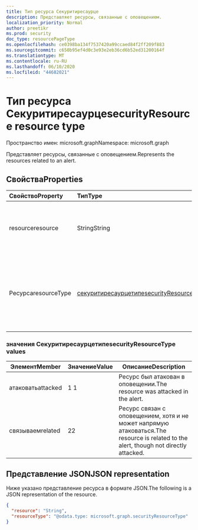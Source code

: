 ```yaml
---
title: Тип ресурса Секуритиресаурце
description: Представляет ресурсы, связанные с оповещением.
localization_priority: Normal
author: preetikr
ms.prod: security
doc_type: resourcePageType
ms.openlocfilehash: ce0398ba134f7537420a99ccaed84f2ff209f883
ms.sourcegitcommit: c650b95ef4d0c3e93e2eb36cd6b52ed31200164f
ms.translationtype: MT
ms.contentlocale: ru-RU
ms.lasthandoff: 06/10/2020
ms.locfileid: "44682021"
---
```

# <a name="securityresource-resource-type"></a><span data-ttu-id="820f0-103">Тип ресурса Секуритиресаурце</span><span class="sxs-lookup"><span data-stu-id="820f0-103">securityResource resource type</span></span>

<span data-ttu-id="820f0-104">Пространство имен: microsoft.graph</span><span class="sxs-lookup"><span data-stu-id="820f0-104">Namespace: microsoft.graph</span></span>

<span data-ttu-id="820f0-105">Представляет ресурсы, связанные с оповещением.</span><span class="sxs-lookup"><span data-stu-id="820f0-105">Represents the resources related to an alert.</span></span>

## <a name="properties"></a><span data-ttu-id="820f0-106">Свойства</span><span class="sxs-lookup"><span data-stu-id="820f0-106">Properties</span></span>

| <span data-ttu-id="820f0-107">Свойство</span><span class="sxs-lookup"><span data-stu-id="820f0-107">Property</span></span>   | <span data-ttu-id="820f0-108">Тип</span><span class="sxs-lookup"><span data-stu-id="820f0-108">Type</span></span>|<span data-ttu-id="820f0-109">Описание</span><span class="sxs-lookup"><span data-stu-id="820f0-109">Description</span></span>|
|:---------------|:--------|:----------|
|<span data-ttu-id="820f0-110">resource</span><span class="sxs-lookup"><span data-stu-id="820f0-110">resource</span></span>|<span data-ttu-id="820f0-111">String</span><span class="sxs-lookup"><span data-stu-id="820f0-111">String</span></span>|<span data-ttu-id="820f0-112">Имя ресурса, связанного с текущим оповещением.</span><span class="sxs-lookup"><span data-stu-id="820f0-112">Name of the resource that is related to current alert.</span></span> <span data-ttu-id="820f0-113">**Обязательное поле**.</span><span class="sxs-lookup"><span data-stu-id="820f0-113">**Required**.</span></span>|
|<span data-ttu-id="820f0-114">Ресурса</span><span class="sxs-lookup"><span data-stu-id="820f0-114">resourceType</span></span>|[<span data-ttu-id="820f0-115">секуритиресаурцетипе</span><span class="sxs-lookup"><span data-stu-id="820f0-115">securityResourceType</span></span>](#securityresourcetype-values)|<span data-ttu-id="820f0-116">Представляет тип ресурсов безопасности, связанных с оповещением.</span><span class="sxs-lookup"><span data-stu-id="820f0-116">Represents type of security resources related to an alert.</span></span> <span data-ttu-id="820f0-117">Возможные значения: `attacked`, `related`.</span><span class="sxs-lookup"><span data-stu-id="820f0-117">Possible values are: `attacked`, `related`.</span></span>|

### <a name="securityresourcetype-values"></a><span data-ttu-id="820f0-118">значения Секуритиресаурцетипе</span><span class="sxs-lookup"><span data-stu-id="820f0-118">securityResourceType values</span></span>

|<span data-ttu-id="820f0-119">Элемент</span><span class="sxs-lookup"><span data-stu-id="820f0-119">Member</span></span>|<span data-ttu-id="820f0-120">Значение</span><span class="sxs-lookup"><span data-stu-id="820f0-120">Value</span></span>|<span data-ttu-id="820f0-121">Описание</span><span class="sxs-lookup"><span data-stu-id="820f0-121">Description</span></span>|
|-|-|-|
|<span data-ttu-id="820f0-122">атаковать</span><span class="sxs-lookup"><span data-stu-id="820f0-122">attacked</span></span>|<span data-ttu-id="820f0-123">1 </span><span class="sxs-lookup"><span data-stu-id="820f0-123">1</span></span>|<span data-ttu-id="820f0-124">Ресурс был атакован в оповещении.</span><span class="sxs-lookup"><span data-stu-id="820f0-124">The resource was attacked in the alert.</span></span>|
|<span data-ttu-id="820f0-125">связываем</span><span class="sxs-lookup"><span data-stu-id="820f0-125">related</span></span>|<span data-ttu-id="820f0-126">2</span><span class="sxs-lookup"><span data-stu-id="820f0-126">2</span></span>|<span data-ttu-id="820f0-127">Ресурс связан с оповещением, хотя и не может напрямую атаковаться.</span><span class="sxs-lookup"><span data-stu-id="820f0-127">The resource is related to the alert, though not directly attacked.</span></span>|

## <a name="json-representation"></a><span data-ttu-id="820f0-128">Представление JSON</span><span class="sxs-lookup"><span data-stu-id="820f0-128">JSON representation</span></span>

<span data-ttu-id="820f0-129">Ниже указано представление ресурса в формате JSON.</span><span class="sxs-lookup"><span data-stu-id="820f0-129">The following is a JSON representation of the resource.</span></span>

<!-- {
  "blockType": "resource",
  "optionalProperties": [
  ],
  "@odata.type": "microsoft.graph.securityResource"
}-->

```json
{
  "resource": "String",
  "resourceType": "@odata.type: microsoft.graph.securityResourceType"
}
```

<!-- uuid: 8fcb5dbc-d5aa-4681-8e31-b001d5168d79
2015-10-25 14:57:30 UTC -->
<!-- {
  "type": "#page.annotation",
  "description": "securityResource resource",
  "keywords": "",
  "section": "documentation",
  "tocPath": ""
}-->
